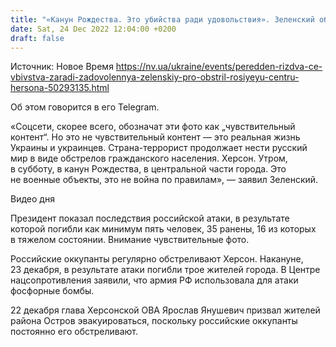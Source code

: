 ```yaml
---
title: "«Канун Рождества. Это убийства ради удовольствия». Зеленский об обстреле Россией центра Херсона"
date: Sat, 24 Dec 2022 12:04:00 +0200
draft: false
---
```

Источник: Новое Время https://nv.ua/ukraine/events/peredden-rizdva-ce-vbivstva-zaradi-zadovolennya-zelenskiy-pro-obstril-rosiyeyu-centru-hersona-50293135.html


 Об этом говорится в его Telegram.

«Соцсети, скорее всего, обозначат эти фото как „чувствительный контент“. Но это не чувствительный контент — это реальная жизнь Украины и украинцев. Страна-террорист продолжает нести русский мир в виде обстрелов гражданского населения. Херсон. Утром, в субботу, в канун Рождества, в центральной части города. Это не военные объекты, это не война по правилам», — заявил Зеленский.

 Видео дня   

Президент показал последствия российской атаки, в результате которой погибли как минимум пять человек, 35 ранены, 16 из которых в тяжелом состоянии. Внимание чувствительные фото.

Российские оккупанты регулярно обстреливают Херсон. Накануне, 23 декабря, в результате атаки погибли трое жителей города. В Центре нацсопротивления заявили, что армия РФ использовала для атаки фосфорные бомбы.

22 декабря глава Херсонской ОВА Ярослав Янушевич призвал жителей района Остров эвакуироваться, поскольку российские оккупанты постоянно его обстреливают.
